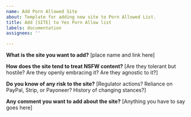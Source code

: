 ```yaml
---
name: Add Porn Allowed Site
about: Template for adding new site to Porn Allowed List.
title: Add [SITE] to Yes Porn Allow list
labels: documentation
assignees: ''

---
```


**What is the site you want to add?**
[place name and link here]

**How does the site tend to treat NSFW content?**
[Are they tolerant but hostile? Are they openly embracing it? Are they agnostic to it?]

**Do you know of any risk to the site?**
[Regulator actions? Reliance on PayPal, Strip, or Payoneer? History of changing stances?]

**Any comment you want to add about the site?**
[Anything you have to say goes here]

